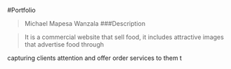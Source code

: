 #Portfolio
>Michael Mapesa Wanzala
###Description

>It is a commercial website that sell food, it includes attractive images that advertise food through

capturing clients attention and offer order services to them t